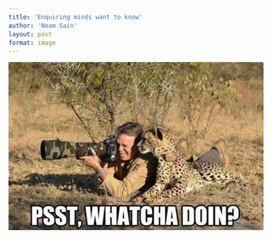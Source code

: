 ```yaml
---
title: 'Enquiring minds want to know'
author: 'Noam Sain'
layout: post
format: image
---
```


![](/assets/2018/09/photo-cheetah.jpg)